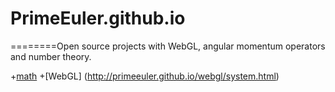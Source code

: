 # PrimeEuler.github.io
========Open source projects with WebGL, angular momentum operators and number theory.

+[math](http://primeeuler.github.io/prime/A%20note%20about%20the%20links%20between%20number%20theory%20and%20quantum%20mechanics%20work.pdf)
+[WebGL]
(http://primeeuler.github.io/webgl/system.html)
